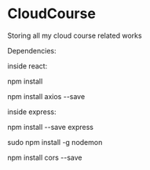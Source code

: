 # CloudCourse
Storing all my cloud course related works

Dependencies:

inside react:
  
  
  npm install
  
  
  npm install axios --save 

inside express:
  
  
  npm install --save express
  
  
  sudo npm install -g nodemon
  
  
  npm install cors --save
